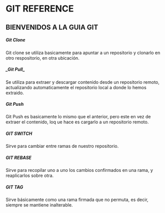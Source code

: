 # GIT REFERENCE

## BIENVENIDOS A LA GUIA GIT

##### **_Git Clone_**
Git clone se utiliza basicamente para apuntar a un repositorio y clonarlo en otro respositorio, en otra ubicación.

##### **_Git Pull**_
Se utiliza para extraer y descargar contenido desde un repositorio remoto, actualizando automaticamente el repositorio local a donde lo hemos extraido.

##### **_Git Push_**
Git Push es basicamente lo mismo que el anterior, pero este en vez de extraer el contenido, loq ue hace es cargarlo a un repositorio remoto.

##### **_GIT SWITCH_** 
Sirve para cambiar entre ramas de nuestro repositorio. 

##### **_GIT REBASE_** 
Sirve para recopilar uno a uno los cambios confirmados en una rama, y reaplicarlos sobre otra.

##### **_GIT TAG_** 
Sirve básicamente como una rama firmada que no permuta, es decir, siempre se mantiene inalterable.
